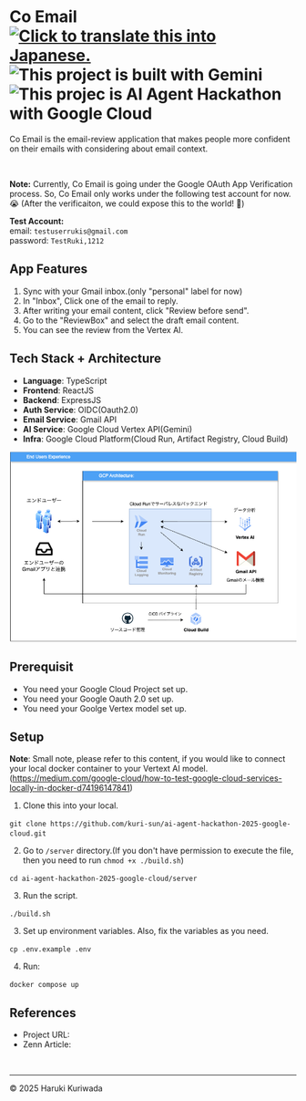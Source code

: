 <h1>
  <span>Co Email<span>
  &nbsp;
  <a href="README.md">
    <img src="https://img.shields.io/badge/lang-日本語-brightgreen.svg" alt="Click to translate this into Japanese.">
  </a>
  <img src="https://img.shields.io/badge/Powered_with-Gemini-5698EE?logoColor=white" alt="This project is built with Gemini"/>
  <img src="https://img.shields.io/badge/Google_Cloud_AI_Hackathon_2025-5698EE?logoColor=white" alt="This projec is AI Agent Hackathon with Google Cloud"/>
</h1>

Co Email is the email-review application that makes people more confident on their emails with considering about email context.

<br/>

**Note:** Currently, Co Email is going under the Google OAuth App Verification process. So, Co Email only works under the following test account for now. 😭 (After the verificaiton, we could expose this to the world! 🤩)

**Test Account:** <br/>
email: `testuserrukis@gmail.com`<br/>
password: `TestRuki,1212`<br/>

## App Features

1. Sync with your Gmail inbox.(only "personal" label for now)
2. In "Inbox", Click one of the email to reply.
3. After writing your email content, click "Review before send".
4. Go to the "ReviewBox" and select the draft email content.
5. You can see the review from the Vertex AI.

## Tech Stack + Architecture

- **Language**: TypeScript
- **Frontend**: ReactJS
- **Backend**: ExpressJS
- **Auth Service**: OIDC(Oauth2.0)
- **Email Service**: Gmail API
- **AI Service**: Google Cloud Vertex API(Gemini)
- **Infra**: Google Cloud Platform(Cloud Run, Artifact Registry, Cloud Build)

![アーキテクチャ](./assets/diagram.png)

## Prerequisit

- You need your Google Cloud Project set up.
- You need your Google Oauth 2.0 set up.
- You need your Goolge Vertex model set up.

## Setup

**Note**: Small note, please refer to this content, if you would like to connect your local docker container to your Vertext AI model. (https://medium.com/google-cloud/how-to-test-google-cloud-services-locally-in-docker-d74196147841)

1. Clone this into your local.

`git clone https://github.com/kuri-sun/ai-agent-hackathon-2025-google-cloud.git`

2. Go to `/server` directory.(If you don't have permission to execute the file, then you need to run `chmod +x ./build.sh`)

`cd ai-agent-hackathon-2025-google-cloud/server`

3. Run the script.

`./build.sh`

3. Set up environment variables. Also, fix the variables as you need.

`cp .env.example .env`

4. Run:

`docker compose up`

## References

- Project URL:
- Zenn Article:

<br />

---

© 2025 Haruki Kuriwada
